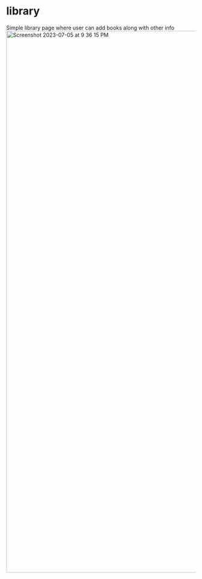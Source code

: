# library
Simple library page where user can add books along with other info
<img width="1440" alt="Screenshot 2023-07-05 at 9 36 15 PM" src="https://github.com/n34k/library/assets/109991419/2349c320-9150-4a5e-a127-a867059b994b">

